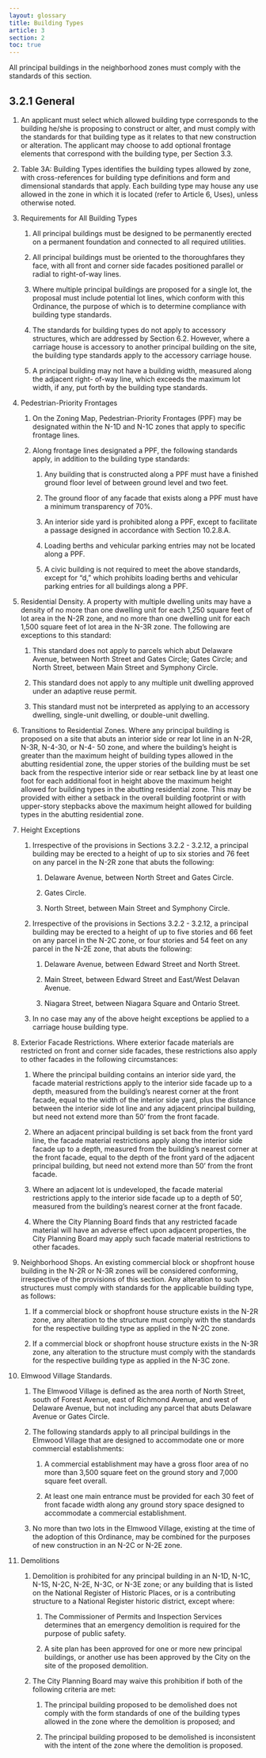 ```yaml
---
layout: glossary
title: Building Types
article: 3
section: 2
toc: true
---
```


All principal buildings in the neighborhood zones must comply with the standards of this section.

## 3.2.1 General
1. An applicant must select which allowed building type corresponds to the building he/she is proposing to construct or alter, and must comply with the standards for that building type as it relates to that new construction or alteration. The applicant may choose to add optional frontage elements that correspond with the building type, per Section 3.3.

2. Table 3A: Building Types identifies the building types allowed by zone, with  cross-references for building type definitions and form and dimensional standards that apply. Each building type may house any use allowed in the zone in which it is located (refer to Article 6, Uses), unless otherwise noted.

3. Requirements for All Building Types

   1. All principal buildings must be designed to be permanently erected on a permanent foundation and connected to all required utilities.
   
   2. All principal buildings must be  oriented  to the thoroughfares they face, with all front and corner side facades positioned parallel or radial to right-of-way lines.
   
   3. Where multiple principal buildings are proposed for a single lot, the proposal must include potential lot lines, which conform with this Ordinance, the purpose of which is to determine compliance with building type standards.
   
   4. The standards for building types do not apply to accessory structures, which are addressed by Section 6.2. However, where a carriage house is accessory to another principal building on the site, the building type standards apply to the accessory carriage house.
   
   5. A principal building may not have a building width, measured along the adjacent right- of-way line, which exceeds the maximum lot width, if any, put forth by the building type standards. 
   
4. Pedestrian-Priority Frontages

   1. On the Zoning Map, Pedestrian-Priority Frontages (PPF) may be designated within the N-1D and N-1C zones that apply to specific frontage lines.
   
   2. Along frontage lines designated a PPF, the following standards apply, in addition to the building type standards:
   
      1. Any building that is constructed along a PPF must have a finished ground floor level of between ground level and two feet.
      
      2. The ground floor of any facade that exists along a PPF must have a minimum transparency of 70%.
      
      3. An interior side yard is prohibited along a PPF, except to facilitate a passage designed in accordance with Section 10.2.8.A.
      
      4. Loading berths and vehicular parking entries may not be located along a PPF.
      
      5. A civic building is not required to meet the above standards, except for “d,” which prohibits loading berths and vehicular parking entries for all buildings along a PPF.
      
5. Residential Density. A property with multiple dwelling units may have a density of no more than one dwelling unit for each 1,250 square feet of lot area in the N-2R zone, and no more than one dwelling unit for each 1,500 square feet of lot area in the N-3R zone. The following are exceptions to this standard:

   1. This standard does not apply to parcels which abut Delaware Avenue, between North Street and Gates Circle; Gates Circle; and North Street, between Main Street and Symphony Circle.
   2. This standard does not apply to any multiple unit dwelling approved under an adaptive reuse permit.
   
   3. This standard must not be interpreted as applying to an accessory dwelling, single-unit dwelling, or double-unit dwelling. 
   
6. Transitions to Residential Zones. Where any principal building is proposed on a site that abuts an interior side or rear lot line in an N-2R, N-3R, N-4-30, or N-4- 50 zone, and where the building’s height is greater than the maximum height of building types allowed in the abutting residential zone, the upper stories of the building must be set back from the respective interior side or rear setback line by at least one foot for each additional foot in height above the maximum height allowed for building types in the abutting residential zone. This may be provided with either a setback in the overall building footprint or with upper-story stepbacks above the maximum height allowed for building types in the abutting residential zone.

7. Height Exceptions

    1. Irrespective of the provisions in Sections 3.2.2 - 3.2.12, a principal building may be erected to a height of up to six stories and 76 feet on any parcel in the N-2R zone that abuts the following:
    
        1. Delaware Avenue, between North Street and Gates Circle.
        
        2. Gates Circle.
        
        3. North Street, between Main Street and Symphony Circle.
        
        
    2. Irrespective of the provisions in Sections 3.2.2 - 3.2.12, a principal building may be erected to a height of up to five stories and 66 feet on any parcel in the N-2C zone, or four stories and 54 feet on any parcel in the N-2E zone, that abuts the following:
    
        1. Delaware Avenue, between Edward Street and North Street.
        
        2. Main Street, between Edward Street and East/West Delavan Avenue.
        
        3. Niagara Street, between Niagara Square and Ontario Street.
        
    3. In no case may any of the above height exceptions be applied to a carriage house building type.
    
8. Exterior Facade Restrictions. Where exterior facade materials are restricted on front and corner side facades, these restrictions also apply to other facades in the following circumstances:

    1. Where the principal building contains an interior side yard, the facade material restrictions apply to the interior side facade up to a depth, measured from the building’s nearest corner at the front facade, equal to the width of the interior side yard, plus the distance between the interior side lot line and any adjacent principal building, but need not extend more than 50’ from the front facade.
    
    2. Where an adjacent principal building is set back from the front yard line, the facade material restrictions apply along the interior side facade up to a depth, measured from  the building’s nearest corner at the front facade, equal to the depth of the front yard of the adjacent principal building, but need not extend more than 50’ from the front facade.
    
    3. Where an adjacent lot is undeveloped, the facade material restrictions apply to the interior side facade up to a depth of 50’, measured from the building’s nearest corner at the front facade.
    4. Where the City Planning Board finds that any restricted facade material will have an adverse effect upon adjacent properties, the City Planning Board may apply such facade material restrictions to other facades.
    
9. Neighborhood Shops. An existing commercial block or shopfront house building in the N-2R or N-3R zones will be considered conforming, irrespective of the provisions of this section. Any alteration to such structures must comply with standards for the applicable building type, as follows:

    1. If a commercial block or shopfront house structure exists in the N-2R zone, any alteration to the structure must comply with the standards for the respective building type as applied in the N-2C zone.
    
    2. If a commercial block or shopfront house structure exists in the N-3R zone, any alteration to the structure must comply with the standards for the respective building type as applied in the N-3C zone.
    
10. Elmwood Village Standards.

    1. The Elmwood Village is defined as the area north of North Street, south of Forest Avenue, east of Richmond Avenue, and west of Delaware Avenue, but not including any parcel that abuts Delaware Avenue or Gates Circle.
    
    2. The following standards apply to all principal buildings in the Elmwood Village that are designed to accommodate one or more commercial establishments:
    
        1. A commercial establishment may have a gross floor area of no more than 3,500 square feet on the ground story and 7,000 square feet overall.
        
        2. At least one main entrance must be provided for each 30 feet of front facade width along any ground story space designed to accommodate a commercial establishment.
        
        
    3. No more than two lots in the Elmwood Village, existing at the time of the adoption of this Ordinance, may be combined for the purposes of new construction in an N-2C or N-2E zone. 

11. Demolitions

    1. Demolition is prohibited for any principal building in an N-1D, N-1C, N-1S, N-2C, N-2E, N-3C, or N-3E zone; or any building that is listed on the National Register of Historic Places, or is a contributing structure to a National Register historic district, except where:
    
        1. The Commissioner of Permits and Inspection Services determines that an emergency demolition is required for the purpose of public safety.
        
        2. A site plan has been approved for one or more new principal buildings, or another use has been approved by the City on the site of the proposed demolition.
        
    2. The City Planning Board may waive this prohibition if both of the following criteria are met:
    
        1. The principal building proposed to be demolished does not comply with the form standards of one of the building types allowed in the zone where the demolition is proposed; and
        
        2. The principal building proposed to be demolished is inconsistent with  the intent of the zone where the demolition is proposed.
